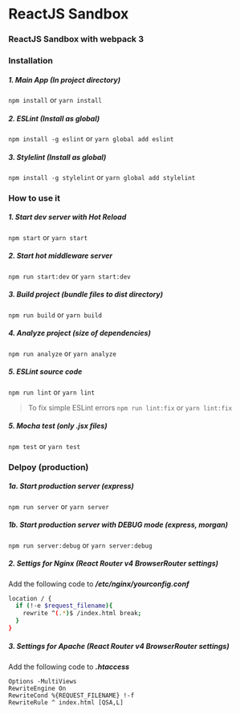 # ReactJS Sandbox
### ReactJS Sandbox with webpack 3
### Installation

##### 1. Main App (In project directory)
```npm install``` or ```yarn install```
##### 2. ESLint (Install as global)
```npm install -g eslint``` or ```yarn global add eslint```
##### 3. Stylelint (Install as global)
```npm install -g stylelint``` or ```yarn global add stylelint```

### How to use it

##### 1. Start dev server with Hot Reload
```npm start``` or ```yarn start```

##### 2. Start hot middleware server
```npm run start:dev``` or ```yarn start:dev```

##### 3. Build project (bundle files to dist directory)
```npm run build``` or ```yarn build```

##### 4. Analyze project (size of dependencies)
```npm run analyze``` or ```yarn analyze```

##### 5. ESLint source code
```npm run lint``` or ```yarn lint```
> To fix simple ESLint errors
```npm run lint:fix``` or ```yarn lint:fix```

##### 5. Mocha test (only .jsx files)
```npm test``` or ```yarn test```

### Delpoy (production)

##### 1a. Start production server (express)
```npm run server``` or ```yarn server```

##### 1b. Start production server with DEBUG mode (express, morgan)
```npm run server:debug``` or ```yarn server:debug```

##### 2. Settigs for Nginx (React Router v4 BrowserRouter settings)
Add the following code to **_/etc/nginx/yourconfig.conf_**
```bash
location / {
  if (!-e $request_filename){
    rewrite ^(.*)$ /index.html break;
  }
}
```
##### 3. Settings for Apache (React Router v4 BrowserRouter settings)
Add the following code to **_.htaccess_**
```
Options -MultiViews
RewriteEngine On
RewriteCond %{REQUEST_FILENAME} !-f
RewriteRule ^ index.html [QSA,L]
```
